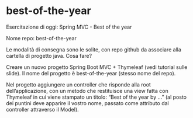 # best-of-the-year
 
Esercitazione di oggi: Spring MVC - Best of the year

Nome repo: best-of-the-year

Le modalità di consegna sono le solite, con repo github da associare alla cartella di progetto java.
Cosa fare?

Creare un nuovo progetto Spring Boot MVC + Thymeleaf (vedi tutorial sulle slide).
Il nome del progetto è best-of-the-year (stesso nome del repo).

Nel progetto aggiungere un controller che risponde alla root dell’applicazione, con un metodo che restituisce una view fatta con Thymeleaf in cui viene stampato un titolo: “Best of the year by …” (al posto dei puntini deve apparire il vostro nome, passato come attributo dal controller attraverso il Model).